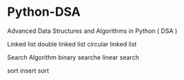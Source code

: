 # Python-DSA
Advanced Data Structures and Algorithms in Python ( DSA )

Linked list 
double linked list 
circular linked list 

Search Algorithm
binary searche
linear search 

sort 
insert sort
